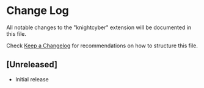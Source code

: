 # Change Log

All notable changes to the "knightcyber" extension will be documented in this file.

Check [Keep a Changelog](http://keepachangelog.com/) for recommendations on how to structure this file.

## [Unreleased]

- Initial release
